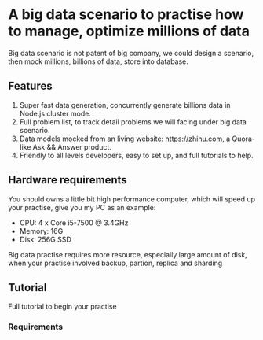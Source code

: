 # A big data scenario to practise how to manage, optimize millions of data

Big data scenario is not patent of big company, we could design a scenario,
then mock millions, billions of data, store into database.

## Features

1. Super fast data generation, concurrently generate billions data in Node.js cluster mode.
2. Full problem list, to track detail problems we will facing under big data scenario.
3. Data models mocked from an living website: https://zhihu.com, a Quora-like Ask && Answer product.
4. Friendly to all levels developers, easy to set up, and full tutorials to help.


## Hardware requirements

You should owns a little bit high performance computer, which will speed up your
practise, give you my PC as an example:

* CPU: 4 x Core i5-7500 @ 3.4GHz
* Memory: 16G
* Disk: 256G SSD

Big data practise requires more resource, especially large amount of disk,
when your practise involved backup, partion, replica and sharding


## Tutorial

Full tutorial to begin your practise

### Requirements
